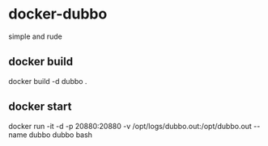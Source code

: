 # docker-dubbo
simple and rude
## docker build
docker build -d dubbo .
## docker start
docker run -it -d -p 20880:20880 -v /opt/logs/dubbo.out:/opt/dubbo.out --name dubbo dubbo bash
